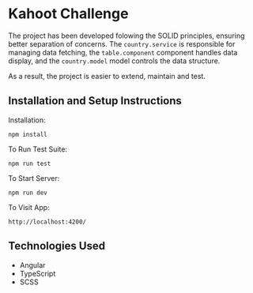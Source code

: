# Kahoot Challenge

The project has been developed folowing the SOLID principles, ensuring better separation of concerns. The `country.service` is responsible for managing data fetching, the `table.component` component handles data display, and the `country.model` model controls the data structure. 

 As a result, the project is easier to extend, maintain and test.


## Installation and Setup Instructions

Installation:

`npm install`  

To Run Test Suite:  

`npm run test`  

To Start Server:

`npm run dev`  

To Visit App:

`http://localhost:4200/` 

## Technologies Used
- Angular
- TypeScript
- SCSS

